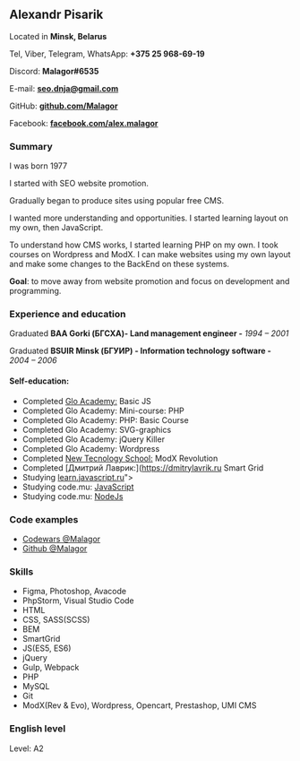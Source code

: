 ## Alexandr Pisarik

Located in **Minsk, Belarus**

Tel, Viber, Telegram, WhatsApp: **+375 25 968-69-19**

Discord: **Malagor#6535**

E-mail: **[seo.dnja@gmail.com](mailto:seo.dnja@gmail.com)**

GitHub: **[github.com/Malagor](https://github.com/Malagor)**

Facebook: **[facebook.com/alex.malagor](https://www.facebook.com/alex.malagor)**

### Summary
I was born 1977

I started with SEO website promotion.

Gradually began to produce sites using popular free CMS.

I wanted more understanding and opportunities. I started learning layout on my own, then JavaScript.

To understand how CMS works, I started learning PHP on my own. I took courses on Wordpress and ModX. I can make
websites using my own layout and make some changes to the BackEnd on these systems.

**Goal**: to move away from website promotion and focus on development and programming.

### Experience and education
Graduated **BAA Gorki (БГСХА)- Land management engineer -**
*1994 – 2001*

Graduated **BSUIR Minsk (БГУИР) - Information technology software -**
*2004 – 2006*
#### Self-education:
* Completed [Glo Academy:](https://glo.academy) Basic JS
* Completed Glo Academy: Mini-course: PHP
* Completed Glo Academy: PHP: Basic Course
* Completed Glo Academy: SVG-graphics
* Completed Glo Academy: jQuery Killer
* Completed Glo Academy: Wordpress
* Completed [New Tecnology School:](https://ntschool.ru) ModX Revolution
* Completed [Дмитрий Лаврик:](https://dmitrylavrik.ru Smart Grid
* Studying [learn.javascript.ru](https://learn.javascript.ru)">
* Studying code.mu: [JavaScript](http://code.mu/ru/javascript/book/prime/)
* Studying code.mu: [NodeJs](http://code.mu/ru/javascript/server/nodejs/book/prime/)

### Code examples
* [Codewars @Malagor](https://www.codewars.com/users/Malagor)
* [Github @Malagor](https://github.com/Malagor)

### Skills
* Figma, Photoshop, Avacode
* PhpStorm, Visual Studio Code
* HTML
* CSS, SASS(SCSS)
* BEM
* SmartGrid
* JS(ES5, ES6)
* jQuery
* Gulp, Webpack
* PHP
* MySQL
* Git
* ModX(Rev & Evo), Wordpress, Opencart, Prestashop, UMI CMS

### English level
Level: A2